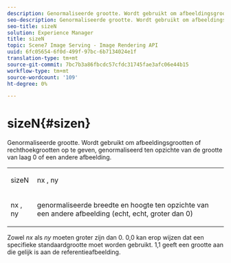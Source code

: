 ```yaml
---
description: Genormaliseerde grootte. Wordt gebruikt om afbeeldingsgrootten of rechthoekgrootten op te geven, genormaliseerd ten opzichte van de grootte van laag 0 of een andere afbeelding.
seo-description: Genormaliseerde grootte. Wordt gebruikt om afbeeldingsgrootten of rechthoekgrootten op te geven, genormaliseerd ten opzichte van de grootte van laag 0 of een andere afbeelding.
seo-title: sizeN
solution: Experience Manager
title: sizeN
topic: Scene7 Image Serving - Image Rendering API
uuid: 6fc05654-6f0d-499f-97bc-6b7134024e1f
translation-type: tm+mt
source-git-commit: 7bc7b3a86fbcdc57cfdc31745fae3afc06e44b15
workflow-type: tm+mt
source-wordcount: '109'
ht-degree: 0%

---
```



# sizeN{#sizen}

Genormaliseerde grootte. Wordt gebruikt om afbeeldingsgrootten of rechthoekgrootten op te geven, genormaliseerd ten opzichte van de grootte van laag 0 of een andere afbeelding.

<table id="simpletable_BB36205775D4447084E527E2630D28B9"> 
 <tr class="strow"> 
  <td class="stentry"> <p><span class="codeph"> <span class="varname"> sizeN</span> </span> </p></td> 
  <td class="stentry"> <p><span class="codeph"> <span class="varname"> nx</span> </span>,  <span class="codeph"><span class="varname"> ny</span></span> </p></td> 
 </tr> 
 <tr class="strow"> 
  <td class="stentry"> <p><span class="codeph"> <span class="varname"> nx</span> </span>,  <span class="codeph"><span class="varname"> ny</span></span> </p></td> 
  <td class="stentry"> <p>genormaliseerde breedte en hoogte ten opzichte van een andere afbeelding (echt, echt, groter dan 0) </p></td> 
 </tr> 
</table>

Zowel *nx* als *ny* moeten groter zijn dan 0. 0,0 kan erop wijzen dat een specifieke standaardgrootte moet worden gebruikt. 1,1 geeft een grootte aan die gelijk is aan de referentieafbeelding.
